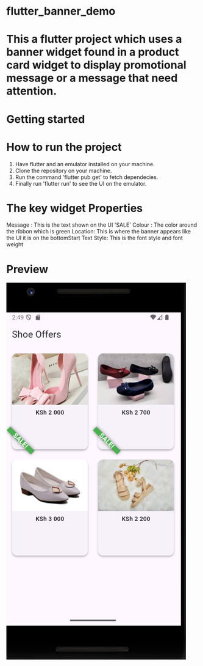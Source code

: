 # flutter_banner_demo
# This a flutter project which uses a banner widget found in a product card widget to display promotional message or a message that need attention.

# Getting started 
# How to run the project

1. Have flutter and an emulator installed on your machine.
2. Clone the repository on your machine.
3. Run the command 'flutter pub get' to fetch dependecies.
4. Finally run 'flutter run' to see the UI on the emulator.

# The key widget Properties

Message : This is the text shown on the UI 'SALE'
Colour  : The color around the ribbon which is green
Location: This is where the banner appears like the UI it is on the bottomStart
Text Style: This is the font style and font weight

# Preview
![Screenshot of shoe cards with Banner ribbons](Screenshot.png)
